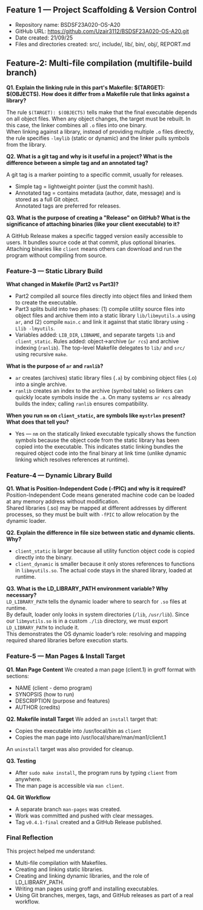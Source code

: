 ## Feature 1 — Project Scaffolding & Version Control
- Repository name: BSDSF23A020-OS-A20
- GitHub URL: https://github.com/Uzair3112/BSDSF23A020-OS-A20.git
- Date created: 21/09/25
- Files and directories created: src/, include/, lib/, bin/, obj/, REPORT.md


## Feature-2: Multi-file compilation (multifile-build branch)

**Q1. Explain the linking rule in this part's Makefile: $(TARGET): $(OBJECTS). How does it differ from a Makefile rule that links against a library?**

The rule `$(TARGET): $(OBJECTS)` tells make that the final executable depends on all object files. 
When any object changes, the target must be rebuilt. In this case, the linker combines all `.o` 
files into one binary.  
When linking against a library, instead of providing multiple `.o` files directly, the rule specifies 
`-lmylib` (static or dynamic) and the linker pulls symbols from the library.

**Q2. What is a git tag and why is it useful in a project? What is the difference between a simple tag and an annotated tag?**

A git tag is a marker pointing to a specific commit, usually for releases.  
- Simple tag = lightweight pointer (just the commit hash).  
- Annotated tag = contains metadata (author, date, message) and is stored as a full Git object.  
Annotated tags are preferred for releases.

**Q3. What is the purpose of creating a "Release" on GitHub? What is the significance of attaching binaries (like your client executable) to it?**

A GitHub Release makes a specific tagged version easily accessible to users. It bundles source 
code at that commit, plus optional binaries. Attaching binaries like `client` means others can 
download and run the program without compiling from source.


### Feature-3 — Static Library Build

**What changed in Makefile (Part2 vs Part3)?**  
- Part2 compiled all source files directly into object files and linked them to create the executable.  
- Part3 splits build into two phases: (1) compile utility source files into object files and archive them into a static library `lib/libmyutils.a` using `ar`, and (2) compile `main.c` and link it against that static library using `-Llib -lmyutils`.  
- Variables added: `LIB_DIR`, `LIBNAME`, and separate targets `lib` and `client_static`. Rules added: object->archive (`ar rcs`) and archive indexing (`ranlib`). The top-level Makefile delegates to `lib/` and `src/` using recursive `make`.

**What is the purpose of `ar` and `ranlib`?**  
- `ar` creates (archives) static library files (`.a`) by combining object files (.o) into a single archive.  
- `ranlib` creates an index to the archive (symbol table) so linkers can quickly locate symbols inside the `.a`. On many systems `ar rcs` already builds the index; calling `ranlib` ensures compatibility.

**When you run `nm` on `client_static`, are symbols like `mystrlen` present? What does that tell you?**  
- Yes — `nm` on the statically linked executable typically shows the function symbols because the object code from the static library has been copied into the executable. This indicates static linking bundles the required object code into the final binary at link time (unlike dynamic linking which resolves references at runtime).



### Feature-4 — Dynamic Library Build

**Q1. What is Position-Independent Code (-fPIC) and why is it required?**  
Position-Independent Code means generated machine code can be loaded at any memory address without modification.  
Shared libraries (.so) may be mapped at different addresses by different processes, so they must be built with `-fPIC` to allow relocation by the dynamic loader.

**Q2. Explain the difference in file size between static and dynamic clients. Why?**  
- `client_static` is larger because all utility function object code is copied directly into the binary.  
- `client_dynamic` is smaller because it only stores references to functions in `libmyutils.so`. The actual code stays in the shared library, loaded at runtime.

**Q3. What is the LD_LIBRARY_PATH environment variable? Why necessary?**  
`LD_LIBRARY_PATH` tells the dynamic loader where to search for `.so` files at runtime.  
By default, loader only looks in system directories (`/lib`, `/usr/lib`). Since our `libmyutils.so` is in a custom `./lib` directory, we must export `LD_LIBRARY_PATH` to include it.  
This demonstrates the OS dynamic loader’s role: resolving and mapping required shared libraries before execution starts.



### Feature-5 — Man Pages & Install Target

**Q1. Man Page Content**
We created a man page (client.1) in groff format with sections:
- NAME (client - demo program)
- SYNOPSIS (how to run)
- DESCRIPTION (purpose and features)
- AUTHOR (credits)

**Q2. Makefile install Target**
We added an `install` target that:
- Copies the executable into /usr/local/bin as `client`
- Copies the man page into /usr/local/share/man/man1/client.1

An `uninstall` target was also provided for cleanup.

**Q3. Testing**
- After `sudo make install`, the program runs by typing `client` from anywhere.
- The man page is accessible via `man client`.

**Q4. Git Workflow**
- A separate branch `man-pages` was created.
- Work was committed and pushed with clear messages.
- Tag `v0.4.1-final` created and a GitHub Release published.




### Final Reflection
This project helped me understand:
- Multi-file compilation with Makefiles.
- Creating and linking static libraries.
- Creating and linking dynamic libraries, and the role of LD_LIBRARY_PATH.
- Writing man pages using groff and installing executables.
- Using Git branches, merges, tags, and GitHub releases as part of a real workflow.
